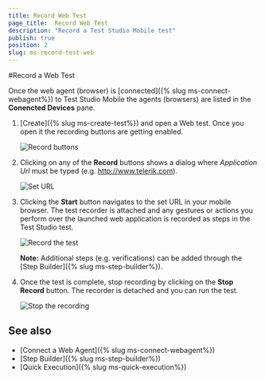 ```yaml
---
title: Record Web Test
page_title:  Record Web Test
description: "Record a Test Studio Mobile test"
publish: true
position: 2
slug: ms-record-test-web
---
```


#Record a Web Test

Once the web agent (browser) is [connected]({% slug ms-connect-webagent%}) to Test Studio Mobile the agents (browsers) are listed in the **Conencted Devices** pane.

1. [Create]({% slug ms-create-test%}) and open a Web test. Once you open it the recording buttons are getting enabled.

	![Record buttons](/img/test-studio-mobile/test-recording/record-test/record-web-test/fig1.png)

2. Clicking on any of the **Record** buttons shows a dialog where *Application Url* must be typed (e.g. http://www.telerik.com).

	![Set URL](/img/test-studio-mobile/test-recording/record-test/record-web-test/fig2.png)

3. Clicking the **Start** button navigates to the set URL in your mobile browser. The test recorder is attached and any gestures or actions you perform over the launched web application is recorded as steps in the Test Studio test. 

	![Record the test](/img/test-studio-mobile/test-recording/record-test/record-web-test/fig3.png)

	**Note:** Additional steps (e.g. verifications) can be added through the [Step Builder]({% slug ms-step-builder%}).

4. Once the test is complete, stop recording by clicking on the **Stop Record** button. The recorder is detached and you can run the test.

	![Stop the recording](/img/test-studio-mobile/test-recording/record-test/record-web-test/fig4.png)

## See also

* [Connect a Web Agent]({% slug ms-connect-webagent%})
* [Step Builder]({% slug ms-step-builder%})
* [Quick Execution]({% slug ms-quick-execution%})

